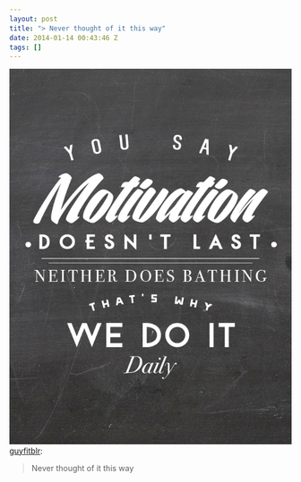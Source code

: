 ```yaml
---
layout: post
title: "> Never thought of it this way"
date: 2014-01-14 00:43:46 Z
tags: []
---
```

![](/media/2014/01/73253683124.jpg)
[guyfitblr](http://guyfitblr.tumblr.com/post/73249601859/never-thought-of-it-this-way):

> Never thought of it this way
